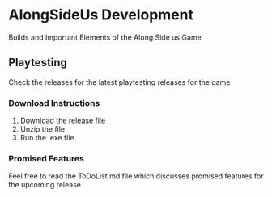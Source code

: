 # AlongSideUs Development
Builds and Important Elements of the Along Side us Game

## Playtesting
Check the releases for the latest playtesting releases for the game

### Download Instructions
1. Download the release file
2. Unzip the file
3. Run the .exe file

### Promised Features
Feel free to read the ToDoList.md file which discusses promised features for the upcoming release
